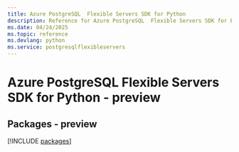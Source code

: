 ```yaml
---
title: Azure PostgreSQL  Flexible Servers SDK for Python
description: Reference for Azure PostgreSQL  Flexible Servers SDK for Python
ms.date: 04/24/2025
ms.topic: reference
ms.devlang: python
ms.service: postgresqlflexibleservers
---
```

# Azure PostgreSQL  Flexible Servers SDK for Python - preview
## Packages - preview
[!INCLUDE [packages](postgresql--flexible-servers-index.md)]